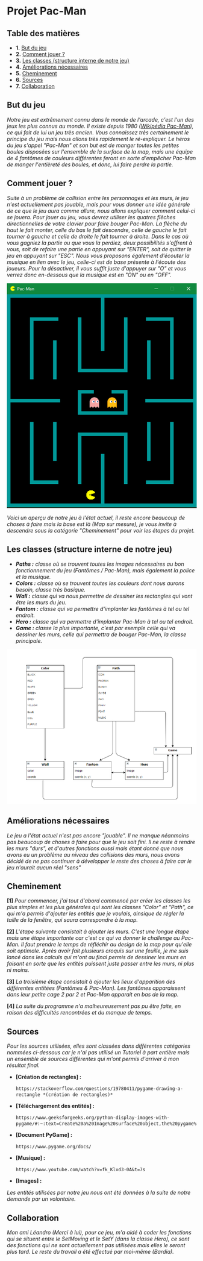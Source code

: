 # Projet Pac-Man

## Table des matières
* **1.** [But du jeu](##Butdujeu)
* **2.** [Comment jouer ?](##Commentjouer?)
* **3.** [Les classes (structure interne de notre jeu)](##Lesclasses(structureinternedenotrejeu))
* **4.** [Améliorations nécessaires](##Améliorationsnécessaires)
* **5.** [Cheminement](##Cheminement)
* **6.** [Sources](##Sources)
* **7.** [Collaboration](##Collaboration)

## But du jeu
*Notre jeu est extrêmement connu dans le monde de l'arcade, c'est l'un des jeux les plus connus au monde. Il existe depuis 1980 ([Wikipédia Pac-Man](https://fr.wikipedia.org/wiki/Pac-Man)), ce qui fait de lui un jeu très ancien. Vous connaissez très certainement le principe du jeu mais nous allons très rapidement le ré-expliquer. Le héros du jeu s'appel "Pac-Man" et son but est de manger toutes les petites boules disposées sur l'ensemble de la surface de la map, mais une équipe de 4 fantômes de couleurs différentes feront en sorte d'empêcher Pac-Man de manger l'entièreté des boules, et donc, lui faire perdre la partie.*

## Comment jouer ?
*Suite à un problème de collision entre les personnages et les murs, le jeu n'est actuellement pas jouable, mais pour vous donner une idée générale de ce que le jeu aura comme allure, nous allons expliquer comment celui-ci se jouera. Pour jouer au jeu, vous devrez utiliser les quatres flèches directionnelles de votre clavier pour faire bouger Pac-Man. La flèche du haut le fait monter, celle du bas le fait descendre, celle de gauche le fait tourner à gauche et celle de droite le fait tourner à droite. Dans le cas où vous gagniez la partie ou que vous la perdiez, deux possibilités s'offrent à vous, soit de refaire une partie en appuyant sur "ENTER", soit de quitter le jeu en appuyant sur "ESC". Nous vous proposons également d'écouter la musique en lien avec le jeu, celle-ci est de base présente à l'écoute des joueurs. Pour la désactiver, il vous suffit juste d'appuyer sur "O" et vous verrez donc en-dessous que la musique est en "ON" ou en "OFF".*
  
![](resources/images/apercu.png)

*Voici un aperçu de notre jeu à l'état actuel, il reste encore beaucoup de choses à faire mais la base est là (Map sur mesure), je vous invite à descendre sous la catégorie "Cheminement" pour voir les étapes du projet.*

## Les classes (structure interne de notre jeu)
* ***Paths :** classe où se trouvent toutes les images nécessaires au bon fonctionnement du jeu (Fantômes / Pac-Man), mais également la police et la musique.*
* ***Colors :** classe où se trouvent toutes les couleurs dont nous aurons besoin, classe très basique.*
* ***Wall :** classe qui va nous permettre de dessiner les rectangles qui vont être les murs du jeu.*
* ***Fantom :*** *classe qui va permettre d'implanter les fantômes à tel ou tel endroit.*
* ***Hero :*** *classe qui va permettre d'implanter Pac-Man à tel ou tel endroit.*
* ***Game :*** *classe la plus importante, c'est par exemple celle qui va dessiner les murs, celle qui permettra de bouger Pac-Man, la classe principale.*

![](resources/images/diag.png)

## Améliorations nécessaires
*Le jeu a l'état actuel n'est pas encore "jouable". Il ne manque néanmoins pas beaucoup de choses à faire pour que le jeu soit fini. Il ne reste à rendre les murs "durs", et d'autres fonctions aussi mais étant donné que nous avons eu un problème au niveau des collisions des murs, nous avons décidé de ne pas continuer à développer le reste des choses à faire car le jeu n'aurait aucun réel "sens"*

## Cheminement
**[1]** *Pour commencer, j'ai tout d'abord commencé par créer les classes les plus simples et les plus générales qui sont les classes "Color" et "Path", ce qui m'a permis d'ajouter les entités que je voulais, ainsique de régler la taille de la fenêtre, qui saura correspondre à la map.*

**[2]** *L'étape suivante consistait à ajouter les murs. C'est une longue étape mais une étape importante car c'est ce qui va donner le challenge au Pac-Man. Il faut prendre le temps de réfléchir au design de la map pour qu'elle soit optimale. Après avoir fait plusieurs croquis sur une feuille, je me suis lancé dans les calculs qui m'ont au final permis de dessiner les murs en faisant en sorte que les entités puissent juste passer entre les murs, ni plus ni moins.* 

**[3]** *La troisième étape consistait à ajouter les lieux d'apparition des différentes entitées (Fantômes & Pac-Man). Les fantômes apparaissent dans leur petite cage 2 par 2 et Pac-Man apparait en bas de la map.*

**[4]** *La suite du programme n'a malheureusement pas pu être faite, en raison des difficultés rencontrées et du manque de temps.*

## Sources 
*Pour les sources utilisées, elles sont classées dans différentes catégories nommées ci-dessous car je n'ai pas utilisé un Tutoriel à part entière mais un ensemble de sources différentes qui m'ont permis d'arriver à mon résultat final.*

* **[Création de rectangles] :**

      https://stackoverflow.com/questions/19780411/pygame-drawing-a-rectangle *(création de rectangles)*
      
* **[Téléchargement des entités] :**

      https://www.geeksforgeeks.org/python-display-images-with-pygame/#:~:text=Create%20a%20Image%20surface%20object,the%20pygame%20window%20using%20display.
  
* **[Document PyGame] :**

      https://www.pygame.org/docs/

* **[Musique] :**

      https://www.youtube.com/watch?v=fk_Klxd3-0A&t=7s

* **[Images] :**

*Les entités utilisées par notre jeu nous ont été données à la suite de notre demande par un volontaire.*

## Collaboration
*Mon ami Léandro (Merci à lui), pour ce jeu, m'a aidé à coder les fonctions qui se situent entre le SetMoving et le SetY (dans la classe Hero), ce sont des fonctions qui ne sont actuellement pas utilisées mais elles le seront plus tard. Le reste du travail a été effectué par moi-même (Bardia).*
